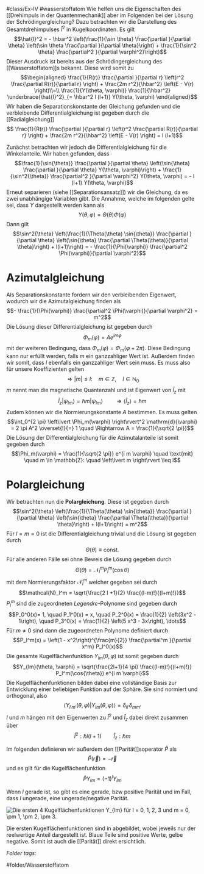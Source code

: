 #class/Ex-IV #wasserstoffatom 
Wie helfen uns die Eigenschaften des [[Drehimpuls in der Quantenmechanik]] aber im Folgenden bei der Lösung der Schrödingergleichung? Dazu betrachten wir die Darstellung des Gesamtdrehimpulses $\hat{l}^2$ in Kugelkoordinaten. Es gilt $$\hat{l}^2 = - \hbar^2 \left(\frac{1}{\sin \theta} \frac{\partial }{\partial \theta} \left(\sin \theta \frac{\partial }{\partial \theta}\right) + \frac{1}{\sin^2 \theta} \frac{\partial^2 }{\partial \varphi^2}\right)$$ Dieser Ausdruck ist bereits aus der Schrödingergleichung des [[Wasserstoffatom]]s bekannt. Diese wird somit zu $$\begin{aligned}
        \frac{1}{R(r)} \frac{\partial }{\partial r} \left(r^2 \frac{\partial R(r)}{\partial r} \right) + \frac{2m r^2}{\hbar^2} \left(E - V(r) \right)\\=\\
        \frac{1}{Y(\theta, \varphi)} \frac{1}{\hbar^2} \underbrace{\hat{l}^2}_{= \hbar^2 l (l+1)} Y(\theta, \varphi)
    \end{aligned}$$ Wir haben die Separationskonstante der Gleichung gefunden und die verbleibende Differentialgleichung ist gegeben durch die [[Radialgleichung]]$$
    \frac{1}{R(r)} \frac{\partial }{\partial r} \left(r^2 \frac{\partial R(r)}{\partial r} \right) + \frac{2m r^2}{\hbar^2} \left(E - V(r) \right) = l (l+1)$$

Zunächst betrachten wir jedoch die Differentialgleichung für die Winkelanteile. Wir haben gefunden, dass $$\frac{1}{\sin{\theta}} \frac{\partial }{\partial \theta} \left(\sin{\theta} \frac{\partial }{\partial \theta} Y(\theta, \varphi)\right) + \frac{1}{\sin^2{\theta}} \frac{\partial^2 }{\partial \varphi^2} Y(\theta, \varphi) = - l (l+1) Y(\theta, \varphi)$$ Erneut separieren (siehe [[Separationsansatz]]) wir die Gleichung, da es zwei unabhängige Variablen gibt. Die Annahme, welche im folgenden gelte sei, dass $Y$ dargestellt werden kann als $$Y(\theta, \varphi) = \Theta(\theta) \Phi(\varphi)$$ Dann gilt $$\sin^2{\theta} \left(\frac{1}{\Theta(\theta) \sin{\theta}} \frac{\partial }{\partial \theta} \left(\sin{\theta} \frac{\partial \Theta(\theta)}{\partial \theta}\right) + l(l+1)\right) = - \frac{1}{\Phi(\varphi)} \frac{\partial^2 \Phi(\varphi)}{\partial \varphi^2}$$

# Azimutalgleichung

Als Separationskonstante fordern wir den verbleibenden Eigenwert, wodurch wir die Azimutalgleichung finden als $$- \frac{1}{\Phi(\varphi)} \frac{\partial^2 \Phi(\varphi)}{\partial \varphi^2} = m^2$$ Die Lösung dieser Differentialgleichung ist gegeben durch $$\Phi_m(\varphi) = A e^{i m \varphi}$$ mit der weiteren Bedingung, dass $\Phi_m(\varphi) = \Phi_m(\varphi + 2 \pi)$. Diese Bedingung kann nur erfüllt werden, falls $m$ ein ganzzahliger Wert ist. Außerdem finden wir somit, dass $l$ ebenfalls ein ganzzahliger Wert sein muss. Es muss also für unsere Koeffizienten gelten $$\Rightarrow \left\lvert m \right\rvert \leq l: \quad m \in \mathbb{Z}, \quad l \in \mathbb{N}_0$$ $m$ nennt man die magnetische Quantenzahl und ist Eigenwert von $\hat{l}_z$ mit $$\hat{l}_z \left\lvert \psi_{lm} \right\rangle = \hbar m \left\lvert \psi_{lm} \right\rangle \qquad \Rightarrow \langle \hat{l}_z \rangle = \hbar m$$ Zudem können wir die Normierungskonstante $A$ bestimmen. Es muss gelten $$\int_0^{2 \pi} \left\lvert \Phi_m(\varphi) \right\rvert^2 \mathrm{d}{\varphi} = 2 \pi A^2 \overset{!}{=} 1 \quad \Rightarrow A = \frac{1}{\sqrt{2 \pi}}$$ Die Lösung der Differentialgleichung für die Azimutalanteile ist somit gegeben durch $$\Phi_m(\varphi) = \frac{1}{\sqrt{2 \pi}} e^{i m \varphi} \quad \text{mit} \quad m \in \mathbb{Z}: \quad \left\lvert m \right\rvert \leq l$$

# Polargleichung

Wir betrachten nun die **Polargleichung**. Diese ist gegeben durch $$\sin^2{\theta} \left(\frac{1}{\Theta(\theta) \sin{\theta}} \frac{\partial }{\partial \theta} \left(\sin{\theta} \frac{\partial \Theta(\theta)}{\partial \theta}\right) + l(l+1)\right) = m^2$$ Für $l = m = 0$ ist die Differentialgleichung trivial und die Lösung ist gegeben durch $$\Theta(\theta) \equiv \text{const.}$$ Für alle anderen Fälle sei ohne Beweis die Lösung gegeben durch $$\Theta(\theta) = \mathcal{N}_l^m P_l^m(\cos{\theta})$$ mit dem Normierungsfaktor $\mathcal{N}_l^m$ welcher gegeben sei durch $$\mathcal{N}_l^m = \sqrt{\frac{2 l +1}{2} \frac{(l-m)!}{(l+m)!}}$$ $P_l^m$ sind die zugeordneten *Legendre*-Polynome sind gegeben durch $$P_0^0(x)= 1, \quad P_1^0(x) = x, \quad P_2^0(x) = \frac{1}{2} \left(3x^2 - 1\right), \quad P_3^0(x) = \frac{1}{2} \left(5 x^3 - 3x\right), \dots$$ Für $m \neq 0$ sind dann die zugeordneten Polynome definiert durch $$P_l^m(x) = \left(1 - x^2\right)^{\frac{m}{2}} \frac{\partial^m }{\partial x^m} P_l^0(x)$$ Die gesamte Kugelflächenfunktion $Y_{lm}(\theta, \varphi)$ ist somit gegeben durch $$Y_{lm}(\theta, \varphi) = \sqrt{\frac{2l+1}{4 \pi} \frac{(l-m)!}{(l+m)!}} P_l^m(\cos{\theta}) e^{i m \varphi}$$ Die Kugelflächenfunktionen bilden dabei eine vollständige Basis zur Entwicklung einer beliebigen Funktion auf der Sphäre. Sie sind normiert und orthogonal, also $$\left\langle Y_{l'm'}(\theta, \varphi) \middle\vert Y_{lm}(\theta, \varphi) \right\rangle = \delta_{l l'} \delta_{m m'}$$ $l$ und $m$ hängen mit den Eigenwerten zu $\hat{l}^2$ und $\hat{l}_z$ dabei direkt zusammen über $$\hat{l}^2: \hbar l (l+1) \qquad \hat{l}_z: \hbar m$$

Im folgenden definieren wir außerdem den [[Parität]]soperator $\hat{P}$ als $$\hat{P}(\vec{r}) = - \vec{r}$$ und es gilt für die Kugelflächenfunktion $$\hat{P}Y_{lm} = (-1)^l Y_{lm}$$

Wenn $l$ gerade ist, so gibt es eine gerade, bzw positive Parität und im Fall, dass $l$ ungerade, eine ungerade/negative Parität.

![Die ersten 4 Kugelflächenfunktionen $Y_{lm}$ für $l = 0, 1, 2, 3$ und $m = 0, \pm 1, \pm 2, \pm 3$.](fig/Ex4_0523_Spherical_Harmonics.png)

Die ersten Kugelflächenfunktionen sind in abgebildet, wobei jeweils nur der reelwertige Anteil dargestellt ist. Blaue Teile sind positive Werte, gelbe negative. Somit ist auch die [[Parität]] direkt ersichtlich.





 *Folder tags:*

#folder/Wasserstoffatom